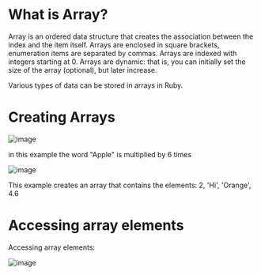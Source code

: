 # What is Array?

Array is an ordered data structure that creates
the association between the index and the item itself.
Arrays are enclosed in square brackets, enumeration
items are separated by commas. Arrays are indexed with integers starting at 0.
Arrays are dynamic: that is, you can initially set
the size of the array (optional), but later
increase.


Various types of data can be stored in arrays in Ruby.

# Creating Arrays

![image](https://user-images.githubusercontent.com/70141250/126281862-c6cd212f-3eac-4b4d-8dac-40375111541b.png)

in this example the word "Apple" is multiplied by 6 times

![image](https://user-images.githubusercontent.com/70141250/126282143-dc4b693d-52c4-4a7f-8f7a-d23114d583ed.png)

This example creates an array that contains the elements: 2, 'Hi', 'Orange', 4.6


# Accessing array elements
Accessing array elements:


![image](https://user-images.githubusercontent.com/70141250/126354815-99e3514d-b6c4-43a7-aaf0-e71c5af8ab92.png)
